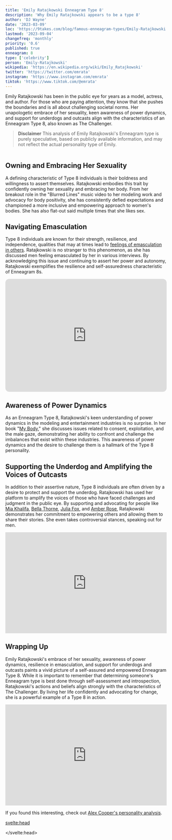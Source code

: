 ```yaml
---
title: 'Emily Ratajkowski Enneagram Type 8'
description: 'Why Emily Ratajkowski appears to be a type 8'
author: 'DJ Wayne'
date: '2023-03-09'
loc: 'https://9takes.com/blog/famous-enneagram-types/Emily-Ratajkowski'
lastmod: '2023-09-04'
changefreq: 'monthly'
priority: '0.6'
published: true
enneagram: 8
type: ['celebrity']
person: 'Emily-Ratajkowski'
wikipedia: 'https://en.wikipedia.org/wiki/Emily_Ratajkowski'
twitter: 'https://twitter.com/emrata'
instagram: 'https://www.instagram.com/emrata'
tiktok: 'https://www.tiktok.com/@emrata'
---
```


<script>
	import  PopCard  from "../../../lib/components/atoms/PopCard.svelte";
</script>

<p class="firstLetter">Emily Ratajkowski has been in the public eye for years as a model, actress, and author. For those who are paying attention, they know that she pushes the boundaries and is all about challenging societal norms. Her unapologetic embrace of her sexuality, keen awareness of power dynamics, and support for underdogs and outcasts align with the characteristics of an Enneagram Type 8, also known as The Challenger.</p>

> **Disclaimer** This analysis of Emily Ratajkowski's Enneagram type is purely speculative, based on publicly available information, and may not reflect the actual personality type of Emily.

<div
  style="display: flex;
    justify-content: center;
    margin: 1rem 0;
  "
>
  <PopCard
    image={`/types/8s/${'Emily-Ratajkowski'}.webp`}
    showIcon={false}
    enneagramType="8"
    displayText="Emily Ratajkowski"
    subtext=""
  />
</div>

## Owning and Embracing Her Sexuality

A defining characteristic of Type 8 individuals is their boldness and willingness to assert themselves. Ratajkowski embodies this trait by confidently owning her sexuality and embracing her body. From her breakout role in the "Blurred Lines" music video to her modeling work and advocacy for body positivity, she has consistently defied expectations and championed a more inclusive and empowering approach to women's bodies. She has also flat-out said multiple times that she likes sex.

## Navigating Emasculation

Type 8 individuals are known for their strength, resilience, and independence, qualities that may at times lead to <a class="external-link" target="_blank" rel="noopener noreferrer" href="https://www.laineygossip.com/emily-ratajkowski-on-money-power-men-being-emasculated-by-confident-successful-women/73298">feelings of emasculation in others</a>. Ratajkowski is no stranger to this phenomenon, as she has discussed men feeling emasculated by her in various interviews. By acknowledging this issue and continuing to assert her power and autonomy, Ratajkowski exemplifies the resilience and self-assuredness characteristic of Enneagram 8s.

<div style="display:flex; align-items: center; justify-content: center;">
<iframe style="border-radius:12px" src="https://open.spotify.com/embed/episode/3mh8E7aq3LpvyDmieHJHaR?utm_source=generator&t=2470543" title="Emily Ratajkowski talking about men feeling emasculated" width="100%" height="352" frameBorder="0" allowfullscreen="" allow="autoplay; clipboard-write; encrypted-media; fullscreen; picture-in-picture" loading="lazy"></iframe>
</div>

<!-- <iframe width="560" height="315" src="https://www.youtube.com/embed/imazLCAMojQ?clip=UgkxRkNXv8TeG6Je1L2Ylrx9kKjylmQPab8D&amp;clipt=EPeoBxjz4gg" title="YouTube video player" frameborder="0" allow="accelerometer; autoplay; clipboard-write; encrypted-media; gyroscope; picture-in-picture; web-share" allowfullscreen></iframe>

<iframe width="420" height="315"
src="https://youtube.com/clip/UgkxRv5kVF_HC7P0Din42aIrKdAUefVnxID8">
</iframe> -->

## Awareness of Power Dynamics

As an Enneagram Type 8, Ratajkowski's keen understanding of power dynamics in the modeling and entertainment industries is no surprise. In her book "<a class="external-link" target="_blank" rel="noopener noreferrer" href="https://us.macmillan.com/books/9781250817860/mybody" >My Body</a>," she discusses issues related to consent, exploitation, and the male gaze, demonstrating her ability to confront and challenge the imbalances that exist within these industries. This awareness of power dynamics and the desire to challenge them is a hallmark of the Type 8 personality.

## Supporting the Underdog and Amplifying the Voices of Outcasts

In addition to their assertive nature, Type 8 individuals are often driven by a desire to protect and support the underdog. Ratajkowski has used her platform to amplify the voices of those who have faced challenges and judgment in the public eye. By supporting and advocating for people like <a class="external-link" target="_blank" rel="noopener noreferrer" href="https://www.youtube.com/watch?v=iJ-3BlGal5M&list=PLjY28yrdnk0qTW9xo517pRs6WFSw6h2xv&index=13" >Mia Khalifa</a>,
<a class="external-link" target="_blank" rel="noopener noreferrer" href="https://www.youtube.com/watch?v=rPY26QNhJ0U&list=PLjY28yrdnk0qTW9xo517pRs6WFSw6h2xv&index=10" >Bella Thorne</a>,
<a class="external-link" target="_blank" rel="noopener noreferrer" href="https://www.youtube.com/watch?v=YzHbK0tbMr0&list=PLjY28yrdnk0qTW9xo517pRs6WFSw6h2xv&index=16" >Julia Fox</a>, and <a class="external-link" target="_blank" rel="noopener noreferrer" href="https://www.youtube.com/watch?v=YtUpsNZfhfM&list=PLjY28yrdnk0qTW9xo517pRs6WFSw6h2xv&index=4" >Amber Rose</a>, Ratajkowski demonstrates her commitment to empowering others and allowing them to share their stories. She even takes controversial stances, speaking out for men.

<div style="display:flex; align-items: center; justify-content: center;">
<iframe width="560" height="315" src="https://www.youtube.com/embed/YzHbK0tbMr0?clip=UgkxRv5kVF_HC7P0Din42aIrKdAUefVnxID8&amp;clipt=EPrHEBi72hM" title="Emily Ratajkowski talking about how men are not doing well" frameborder="0" allow="accelerometer; autoplay; clipboard-write; encrypted-media; gyroscope; picture-in-picture; web-share" allowfullscreen></iframe>
</div>

## Wrapping Up

Emily Ratajkowski's embrace of her sexuality, awareness of power dynamics, resilience in emasculation, and support for underdogs and outcasts paints a vivid picture of a self-assured and empowered Enneagram Type 8. While it is important to remember that determining someone's Enneagram type is best done through self-assessment and introspection, Ratajkowski's actions and beliefs align strongly with the characteristics of The Challenger. By living her life confidently and advocating for change, she is a powerful example of a Type 8 in action.

<div style="display:flex; align-items: center; justify-content: center;">
<iframe width="560" height="315" src="https://www.youtube.com/embed/imazLCAMojQ?clip=UgkxKgXTXeh070ACyd5fRX2r_XbXeNJ8E0ok&amp;clipt=EM61BxiniQk" title="Emily is a peak 8" frameborder="0" allow="accelerometer; autoplay; clipboard-write; encrypted-media; gyroscope; picture-in-picture; web-share" allowfullscreen></iframe>
</div>

If you found this interesting, check out <a href="/blog/famous-enneagram-types/Alex-Cooper">Alex Cooper's personality analysis</a>.

<svelte:head>

<script type="application/ld+json">
  {
  "@context": "http://schema.org",
  "@type": "Article",
  "articleBody": "",
  "articleSection": "celebrity",
  "creator" : ["DJ Wayne"],
  "author": {
    "@type": "Person",
    "name": "DJ Wayne",
    "sameAs": ["https://www.instagram.com/djwayne3/", "https://www.youtube.com/@djwayne3", "https://www.linkedin.com/in/davidtwayne/", "https://twitter.com/djwayne3"
        ]
  },
  "dateModified": {
    "@type": "Date",
    "@value": "2023-09-04"
  },
  "datePublished": {
    "@type": "Date",
    "@value": "2023-03-09"
  },
  "description": "",
  "headline": "Emily Ratajkowski Enneagram Type 8",
  "image": {
    "@type": "ImageObject",
    "height": 800,
    "url": "https://9takes.com/types/8s/Emily-Ratajkowski.webp",
    "width": 1200
  },
  "keywords": [
    "Emily Ratajkowski",
    "Enneagram",
    "Type 8",
    "Challenger"
  ],
  "mainEntityOfPage": {
    "@id": "https://9takes.com/blog/famous-enneagram-types/Emily-Ratajkowski",
    "@type": "WebPage"
  },
  "mentions": {
    "@type": "Person",
    "description": "Emily O'Hara Ratajkowski is an American model and actress. Born in London and raised in San Diego, Ratajkowski first appeared on the cover of the March 2012 issue of the erotic magazine treats!, which led to her appearing in two music videos – Robin Thicke’s 'Blurred Lines' (the number-one song of 2013 in several countries) and Maroon 5's 'Love Somebody'.",
    "name": "Emily Ratajkowski",
    "sameAs": ["https://www.instagram.com/emrata/", "https://twitter.com/emrata", "https://en.wikipedia.org/wiki/Emily-Ratajkowski", "https://people.com/tag/emily-ratajkowski/"]
  },
  "publisher": {
        "@type": "Organization",
        "sameAs": ["https://www.instagram.com/9takesdotcom/", "https://twitter.com/9takesdotcom"],
        "logo": {
          "@type": "ImageObject",
          "url": "https://9takes.com/brand/darkRubix.png"
        },
        "name": "9takes"
      }
}
</script>

</svelte:head>
